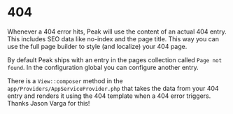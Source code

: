 # 404

Whenever a 404 error hits, Peak will use the content of an actual 404 entry. This includes SEO data like no-index and the page title. This way you can use the full page builder to style (and localize) your 404 page.

By default Peak ships with an entry in the pages collection called `Page not found`. In the configuration global you can configure another entry.

There is a `View::composer` method in the `app/Providers/AppServiceProvider.php` that takes the data from your 404 entry and renders it using the 404 template when a 404 error triggers. Thanks Jason Varga for this!

